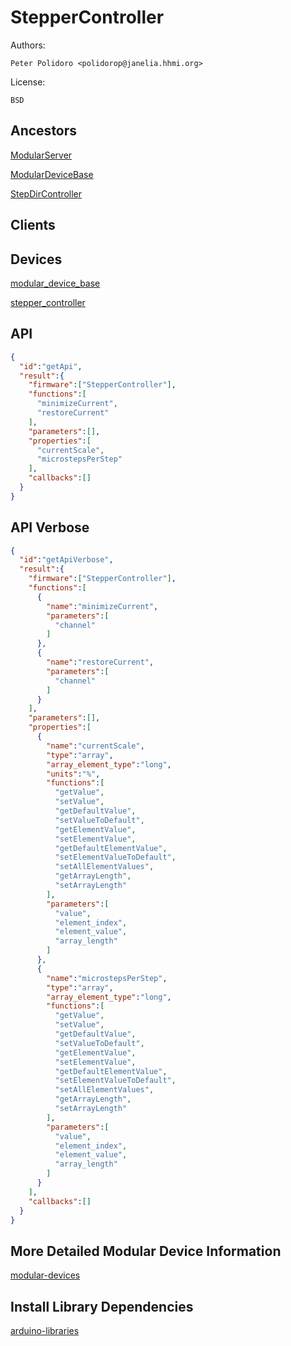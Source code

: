 # StepperController

Authors:

    Peter Polidoro <polidorop@janelia.hhmi.org>

License:

    BSD

## Ancestors

[ModularServer](https://github.com/janelia-arduino/ModularServer)

[ModularDeviceBase](https://github.com/janelia-arduino/ModularDeviceBase)

[StepDirController](https://github.com/janelia-arduino/StepDirController)

## Clients

## Devices

[modular_device_base](https://github.com/janelia-modular-devices/modular_device_base.git)

[stepper_controller](https://github.com/janelia-modular-devices/stepper_controller.git)

## API

```json
{
  "id":"getApi",
  "result":{
    "firmware":["StepperController"],
    "functions":[
      "minimizeCurrent",
      "restoreCurrent"
    ],
    "parameters":[],
    "properties":[
      "currentScale",
      "microstepsPerStep"
    ],
    "callbacks":[]
  }
}
```

## API Verbose

```json
{
  "id":"getApiVerbose",
  "result":{
    "firmware":["StepperController"],
    "functions":[
      {
        "name":"minimizeCurrent",
        "parameters":[
          "channel"
        ]
      },
      {
        "name":"restoreCurrent",
        "parameters":[
          "channel"
        ]
      }
    ],
    "parameters":[],
    "properties":[
      {
        "name":"currentScale",
        "type":"array",
        "array_element_type":"long",
        "units":"%",
        "functions":[
          "getValue",
          "setValue",
          "getDefaultValue",
          "setValueToDefault",
          "getElementValue",
          "setElementValue",
          "getDefaultElementValue",
          "setElementValueToDefault",
          "setAllElementValues",
          "getArrayLength",
          "setArrayLength"
        ],
        "parameters":[
          "value",
          "element_index",
          "element_value",
          "array_length"
        ]
      },
      {
        "name":"microstepsPerStep",
        "type":"array",
        "array_element_type":"long",
        "functions":[
          "getValue",
          "setValue",
          "getDefaultValue",
          "setValueToDefault",
          "getElementValue",
          "setElementValue",
          "getDefaultElementValue",
          "setElementValueToDefault",
          "setAllElementValues",
          "getArrayLength",
          "setArrayLength"
        ],
        "parameters":[
          "value",
          "element_index",
          "element_value",
          "array_length"
        ]
      }
    ],
    "callbacks":[]
  }
}
```

## More Detailed Modular Device Information

[modular-devices](https://github.com/janelia-modular-devices/modular-devices)

## Install Library Dependencies

[arduino-libraries](https://github.com/janelia-arduino/arduino-libraries)
